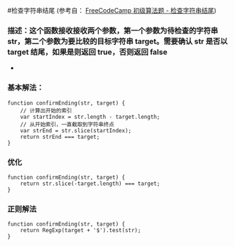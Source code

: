 #检查字符串结尾 (参考自： [FreeCodeCamp 初级算法题 - 检查字符串结尾](https://singsing.io/blog/fcc/basic-confirm-the-ending/#more))
### 描述：这个函数接收接收两个参数，第一个参数为待检查的字符串 str，第二个参数为要比较的目标字符串 target。需要确认 str 是否以 target 结尾，如果是则返回 true，否则返回 false
* 

### 基本解法：
```
function confirmEnding(str, target) {
    // 计算出开始的索引
    var startIndex = str.length - target.length;
    // 从开始索引，一直截取到字符串终点
    var strEnd = str.slice(startIndex);
    return strEnd === target;
}
```
### 优化
```
function confirmEnding(str, target) {
    return str.slice(-target.length) === target;
}
```
### 正则解法
```
function confirmEnding(str, target) {
    return RegExp(target + '$').test(str);
}
```
